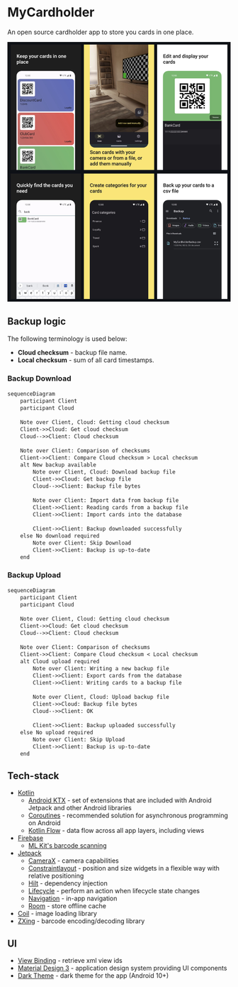# MyCardholder

An open source cardholder app to store you cards in one place.

![Screenshots](screenshots.jpg)

## Backup logic

The following terminology is used below:

* **Cloud checksum** - backup file name.
* **Local checksum** - sum of all card timestamps.

### Backup Download

```mermaid
sequenceDiagram
    participant Client
    participant Cloud

    Note over Client, Cloud: Getting cloud checksum
    Client->>Cloud: Get cloud checksum
    Cloud-->>Client: Cloud checksum
    
    Note over Client: Comparison of checksums
    Client->>Client: Compare Cloud checksum > Local checksum
    alt New backup available
        Note over Client, Cloud: Download backup file
        Client->>Cloud: Get backup file
        Cloud-->>Client: Backup file bytes
        
        Note over Client: Import data from backup file
        Client->>Client: Reading cards from a backup file
        Client->>Client: Import cards into the database

        Client->>Client: Backup downloaded successfully
    else No download required
        Note over Client: Skip Download
        Client->>Client: Backup is up-to-date
    end
```

### Backup Upload
    
```mermaid
sequenceDiagram
    participant Client
    participant Cloud

    Note over Client, Cloud: Getting cloud checksum
    Client->>Cloud: Get cloud checksum
    Cloud-->>Client: Cloud checksum
    
    Note over Client: Comparison of checksums
    Client->>Client: Compare Cloud checksum < Local checksum
    alt Cloud upload required
        Note over Client: Writing a new backup file
        Client->>Client: Export cards from the database
        Client->>Client: Writing cards to a backup file

        Note over Client, Cloud: Upload backup file
        Client->>Cloud: Backup file bytes
        Cloud-->>Client: OK        

        Client->>Client: Backup uploaded successfully
    else No upload required
        Note over Client: Skip Upload
        Client->>Client: Backup is up-to-date
    end
```

## Tech-stack

* [Kotlin](https://kotlinlang.org/)
    * [Android KTX](https://developer.android.com/kotlin/ktx) - set of extensions that are included
      with Android Jetpack and other Android libraries
    * [Coroutines](https://developer.android.com/kotlin/coroutines) - recommended solution for
      asynchronous programming on Android
    * [Kotlin Flow](https://developer.android.com/kotlin/flow) - data flow across all app layers,
      including views
* [Firebase](https://firebase.google.com/)
    * [ML Kit's barcode scanning](https://firebase.google.com/docs/ml-kit/read-barcodes)
* [Jetpack](https://developer.android.com/jetpack)
    * [CameraX](https://developer.android.com/jetpack/androidx/releases/camera) - camera
      capabilities
    * [Constraintlayout](https://developer.android.com/jetpack/androidx/releases/constraintlayout) -
      position and size widgets in a flexible way with relative positioning
    * [Hilt](https://developer.android.com/training/dependency-injection/hilt-android) - dependency
      injection
    * [Lifecycle](https://developer.android.com/topic/libraries/architecture/lifecycle) - perform an
      action when lifecycle state changes
    * [Navigation](https://developer.android.com/topic/libraries/architecture/navigation/) - in-app
      navigation
    * [Room](https://developer.android.com/jetpack/androidx/releases/room) - store offline cache
* [Coil](https://github.com/coil-kt/coil) - image loading library
* [ZXing](https://mvnrepository.com/artifact/com.google.zxing/core) - barcode encoding/decoding
  library

## UI

* [View Binding](https://developer.android.com/topic/libraries/view-binding) - retrieve xml view ids
* [Material Design 3](https://m3.material.io/) - application design system providing UI components
* [Dark Theme](https://material.io/develop/android/theming/dark) - dark theme for the app (Android
  10+)
